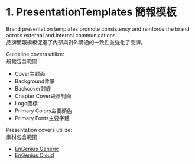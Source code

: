 # 1. PresentationTemplates 簡報模板

Brand presentation templates promote consistency and reinforce the brand across external and internal communications.  
品牌簡報模板促進了內部與對外溝通的一致性並強化了品牌。

Guideline covers utilize:  
規範包含範圍：

* Cover主封面
* Background背景
* Backcover封底
* Chapter Cover段落封面
* Logo圖標
* Primary Colors主要顏色
* Primary Fonts主要字體

Presentation covers utilize:  
素材包含範圍：

* [EnGenius Generic](generic.md)
* [EnGenius Cloud ](cloud-1.md)



